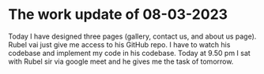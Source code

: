 # The work update of 08-03-2023

Today I have designed three pages (gallery, contact us, and about us page). Rubel vai just give me access to his GitHub repo. I have to watch his codebase and implement my code in his codebase. Today at 9.50 pm I sat with Rubel sir via google meet and he gives me the task of tomorrow.
